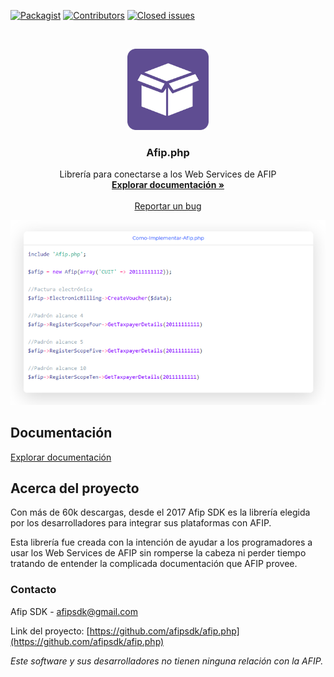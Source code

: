 

<!-- PROJECT SHIELDS -->
[![Packagist][packagist-shield]](https://packagist.org/packages/afipsdk/afip.php)
[![Contributors][contributors-shield]](https://github.com/afipsdk/afip.php/graphs/contributors)
[![Closed issues][issues-shield]](https://github.com/afipsdk/afip.php/issues)


<!-- PROJECT LOGO -->
<br />
<p align="center">
  <a href="https://github.com/afipsdk/afip.php">
    <img src="https://github.com/afipsdk/afipsdk.github.io/blob/master/images/logo-colored.png" alt="Logo" width="130" height="130">
  </a>

  <h3 align="center">Afip.php</h3>

  <p align="center">
    Librería para conectarse a los Web Services de AFIP
    <br />
    <a href="https://docs.afipsdk.com"><strong>Explorar documentación »</strong></a>
    <br />
    <br />
    <a href="https://github.com/afipsdk/afip.php/issues">Reportar un bug</a>
  </p>
</p>
<p align="center">
  <a href="https://docs.afipsdk.com/">
    <img src="https://github.com/afipsdk/afipsdk.github.io/blob/master/images/implementation.png" alt="Implementation">
  </a>
</p>


<!-- DOCS -->
## Documentación
[Explorar documentación](https://docs.afipsdk.com)

<!-- ABOUT THE PROJECT -->
## Acerca del proyecto
Con más de 60k descargas, desde el 2017 Afip SDK es la librería elegida por los desarrolladores para integrar sus plataformas con AFIP.

Esta librería fue creada con la intención de ayudar a los programadores a usar los Web Services de AFIP sin romperse la cabeza ni perder tiempo tratando de entender la complicada documentación que AFIP provee.

<!-- CONTACT -->
### Contacto
Afip SDK - afipsdk@gmail.com

Link del proyecto: [https://github.com/afipsdk/afip.php](https://github.com/afipsdk/afip.php)


_Este software y sus desarrolladores no tienen ninguna relación con la AFIP._

<!-- MARKDOWN LINKS & IMAGES -->
[packagist-shield]: https://img.shields.io/packagist/dt/afipsdk/afip.php.svg??logo=php&?logoColor=white
[contributors-shield]: https://img.shields.io/github/contributors/afipsdk/afip.php.svg?color=orange
[issues-shield]: https://img.shields.io/github/issues-closed-raw/afipsdk/afip.php.svg?color=blueviolet
[license-shield]: https://img.shields.io/github/license/afipsdk/afip.php.svg?color=blue

